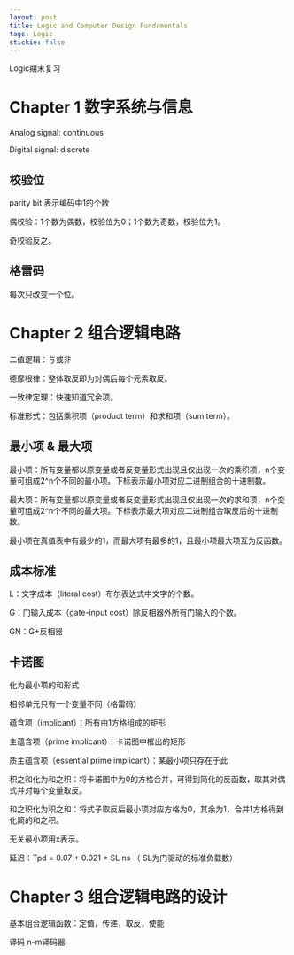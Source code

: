 ```yaml
---
layout: post
title: Logic and Computer Design Fundamentals
tags: Logic
stickie: false
---
```

Logic期末复习

# Chapter 1 数字系统与信息

Analog signal: continuous

Digital signal: discrete

## 校验位

parity bit 表示编码中1的个数

偶校验：1个数为偶数，校验位为0；1个数为奇数，校验位为1。

奇校验反之。

## 格雷码

每次只改变一个位。

# Chapter 2 组合逻辑电路

二值逻辑：与或非

德摩根律：整体取反即为对偶后每个元素取反。

一致律定理：快速知道冗余项。

标准形式：包括乘积项（product term）和求和项（sum term）。

## 最小项 & 最大项

最小项：所有变量都以原变量或者反变量形式出现且仅出现一次的乘积项，n个变量可组成2^n个不同的最小项。下标表示最小项对应二进制组合的十进制数。

最大项：所有变量都以原变量或者反变量形式出现且仅出现一次的求和项，n个变量可组成2^n个不同的最大项。下标表示最大项对应二进制组合取反后的十进制数。

最小项在真值表中有最少的1，而最大项有最多的1，且最小项最大项互为反函数。

## 成本标准

L：文字成本（literal cost）布尔表达式中文字的个数。

G：门输入成本（gate-input cost）除反相器外所有门输入的个数。

GN：G+反相器

## 卡诺图

化为最小项的和形式

相邻单元只有一个变量不同（格雷码）

蕴含项（implicant）：所有由1方格组成的矩形

主蕴含项（prime implicant）：卡诺图中框出的矩形

质主蕴含项（essential prime implicant）：某最小项只存在于此

积之和化为和之积：将卡诺图中为0的方格合并，可得到简化的反函数，取其对偶式并对每个变量取反。

和之积化为积之和：将式子取反后最小项对应方格为0，其余为1，合并1方格得到化简的和之积。

无关最小项用x表示。

延迟：Tpd = 0.07 + 0.021 * SL ns   （ SL为门驱动的标准负载数）

# Chapter 3 组合逻辑电路的设计

基本组合逻辑函数：定值，传递，取反，使能

译码 n-m译码器
